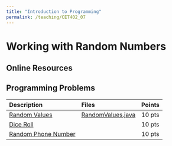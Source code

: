 ```yaml
---
title: "Introduction to Programming"
permalink: /teaching/CET402_07
---
```


# Working with Random Numbers

## Online Resources

## Programming Problems

| Description                   | Files | Points |
| :---------------------------- | :----- | :----- |
| [Random Values](/files/CET402/07_RandomValues.pdf) | [RandomValues.java](/files/CET402/RandomValues.java)   | 10 pts |
| [Dice Roll](/files/CET402/07_DiceRoll.pdf)           |        | 10 pts |
| [Random Phone Number](/files/CET402/07_RandomPhoneNumber.pdf)           |        | 10 pts |
